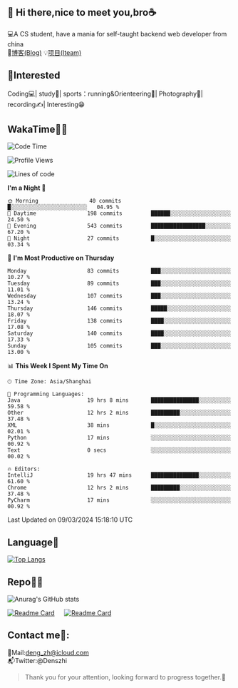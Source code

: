 👋 Hi there,nice to meet you,bro☕
---
💻A CS student, have a mania for self-taught backend web developer from china   
📌[博客(Blog)](https://github.com/HealUP/MyBlog)
💡[项目(Iteam)](https://healup.github.io/)

 <!-- waka-box start -->
 <!-- waka-box end -->
 
🧲**Interested**
--
Coding💻| study📖| sports：running&Orienteering🏃‍| Photography📸| recording✍️| Interesting😁

WakaTime👨‍💻
---
<!--START_SECTION:waka-->
![Code Time](http://img.shields.io/badge/Code%20Time-763%20hrs%2019%20mins-blue)

![Profile Views](http://img.shields.io/badge/Profile%20Views-6-blue)

![Lines of code](https://img.shields.io/badge/From%20Hello%20World%20I%27ve%20Written-205.0%20thousand%20lines%20of%20code-blue)

**I'm a Night 🦉** 

```text
🌞 Morning                40 commits          █░░░░░░░░░░░░░░░░░░░░░░░░   04.95 % 
🌆 Daytime                198 commits         ██████░░░░░░░░░░░░░░░░░░░   24.50 % 
🌃 Evening                543 commits         █████████████████░░░░░░░░   67.20 % 
🌙 Night                  27 commits          █░░░░░░░░░░░░░░░░░░░░░░░░   03.34 % 
```
📅 **I'm Most Productive on Thursday** 

```text
Monday                   83 commits          ███░░░░░░░░░░░░░░░░░░░░░░   10.27 % 
Tuesday                  89 commits          ███░░░░░░░░░░░░░░░░░░░░░░   11.01 % 
Wednesday                107 commits         ███░░░░░░░░░░░░░░░░░░░░░░   13.24 % 
Thursday                 146 commits         █████░░░░░░░░░░░░░░░░░░░░   18.07 % 
Friday                   138 commits         ████░░░░░░░░░░░░░░░░░░░░░   17.08 % 
Saturday                 140 commits         ████░░░░░░░░░░░░░░░░░░░░░   17.33 % 
Sunday                   105 commits         ███░░░░░░░░░░░░░░░░░░░░░░   13.00 % 
```


📊 **This Week I Spent My Time On** 

```text
🕑︎ Time Zone: Asia/Shanghai

💬 Programming Languages: 
Java                     19 hrs 8 mins       ███████████████░░░░░░░░░░   59.58 % 
Other                    12 hrs 2 mins       █████████░░░░░░░░░░░░░░░░   37.48 % 
XML                      38 mins             █░░░░░░░░░░░░░░░░░░░░░░░░   02.01 % 
Python                   17 mins             ░░░░░░░░░░░░░░░░░░░░░░░░░   00.92 % 
Text                     0 secs              ░░░░░░░░░░░░░░░░░░░░░░░░░   00.02 % 

🔥 Editors: 
IntelliJ                 19 hrs 47 mins      ███████████████░░░░░░░░░░   61.60 % 
Chrome                   12 hrs 2 mins       █████████░░░░░░░░░░░░░░░░   37.48 % 
PyCharm                  17 mins             ░░░░░░░░░░░░░░░░░░░░░░░░░   00.92 % 
```


 Last Updated on 09/03/2024 15:18:10 UTC
<!--END_SECTION:waka-->

Language🚀
---
[![Top Langs](https://github-readme-stats.vercel.app/api/top-langs/?username=HealUP&layout=compact&hide_border=true)](https://github.com/HealUP)

Repo🧑‍💻
---
![Anurag's GitHub stats](https://github-readme-stats.vercel.app/api?username=HealUP&count_private=true&show_icons=true&theme=gruvbox&hide_border=true) 

[![Readme Card](https://github-readme-stats.vercel.app/api/pin/?username=HealUP&repo=InternetEy&theme=transparent)](https://github.com/HealUP/InternetEy) &emsp;
[![Readme Card](https://github-readme-stats.vercel.app/api/pin/?username=HealUP&repo=CampusExperience&theme=transparent)](https://github.com/HealUP/CampusExperience)


Contact me📱:
---
📮Mail:deng_zh@icloud.com  
📬Twitter:@Denszhi  

> Thank you for your attention, looking forward to progress together.🎉
